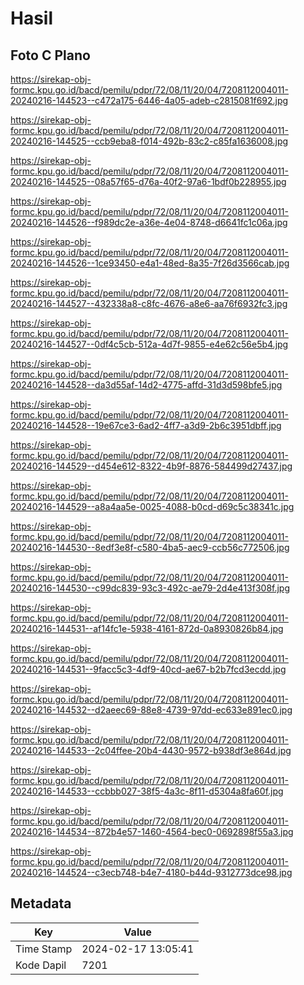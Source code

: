 # Hasil

## Foto C Plano

https://sirekap-obj-formc.kpu.go.id/bacd/pemilu/pdpr/72/08/11/20/04/7208112004011-20240216-144523--c472a175-6446-4a05-adeb-c2815081f692.jpg

https://sirekap-obj-formc.kpu.go.id/bacd/pemilu/pdpr/72/08/11/20/04/7208112004011-20240216-144525--ccb9eba8-f014-492b-83c2-c85fa1636008.jpg

https://sirekap-obj-formc.kpu.go.id/bacd/pemilu/pdpr/72/08/11/20/04/7208112004011-20240216-144525--08a57f65-d76a-40f2-97a6-1bdf0b228955.jpg

https://sirekap-obj-formc.kpu.go.id/bacd/pemilu/pdpr/72/08/11/20/04/7208112004011-20240216-144526--f989dc2e-a36e-4e04-8748-d6641fc1c06a.jpg

https://sirekap-obj-formc.kpu.go.id/bacd/pemilu/pdpr/72/08/11/20/04/7208112004011-20240216-144526--1ce93450-e4a1-48ed-8a35-7f26d3566cab.jpg

https://sirekap-obj-formc.kpu.go.id/bacd/pemilu/pdpr/72/08/11/20/04/7208112004011-20240216-144527--432338a8-c8fc-4676-a8e6-aa76f6932fc3.jpg

https://sirekap-obj-formc.kpu.go.id/bacd/pemilu/pdpr/72/08/11/20/04/7208112004011-20240216-144527--0df4c5cb-512a-4d7f-9855-e4e62c56e5b4.jpg

https://sirekap-obj-formc.kpu.go.id/bacd/pemilu/pdpr/72/08/11/20/04/7208112004011-20240216-144528--da3d55af-14d2-4775-affd-31d3d598bfe5.jpg

https://sirekap-obj-formc.kpu.go.id/bacd/pemilu/pdpr/72/08/11/20/04/7208112004011-20240216-144528--19e67ce3-6ad2-4ff7-a3d9-2b6c3951dbff.jpg

https://sirekap-obj-formc.kpu.go.id/bacd/pemilu/pdpr/72/08/11/20/04/7208112004011-20240216-144529--d454e612-8322-4b9f-8876-584499d27437.jpg

https://sirekap-obj-formc.kpu.go.id/bacd/pemilu/pdpr/72/08/11/20/04/7208112004011-20240216-144529--a8a4aa5e-0025-4088-b0cd-d69c5c38341c.jpg

https://sirekap-obj-formc.kpu.go.id/bacd/pemilu/pdpr/72/08/11/20/04/7208112004011-20240216-144530--8edf3e8f-c580-4ba5-aec9-ccb56c772506.jpg

https://sirekap-obj-formc.kpu.go.id/bacd/pemilu/pdpr/72/08/11/20/04/7208112004011-20240216-144530--c99dc839-93c3-492c-ae79-2d4e413f308f.jpg

https://sirekap-obj-formc.kpu.go.id/bacd/pemilu/pdpr/72/08/11/20/04/7208112004011-20240216-144531--af14fc1e-5938-4161-872d-0a8930826b84.jpg

https://sirekap-obj-formc.kpu.go.id/bacd/pemilu/pdpr/72/08/11/20/04/7208112004011-20240216-144531--9facc5c3-4df9-40cd-ae67-b2b7fcd3ecdd.jpg

https://sirekap-obj-formc.kpu.go.id/bacd/pemilu/pdpr/72/08/11/20/04/7208112004011-20240216-144532--d2aeec69-88e8-4739-97dd-ec633e891ec0.jpg

https://sirekap-obj-formc.kpu.go.id/bacd/pemilu/pdpr/72/08/11/20/04/7208112004011-20240216-144533--2c04ffee-20b4-4430-9572-b938df3e864d.jpg

https://sirekap-obj-formc.kpu.go.id/bacd/pemilu/pdpr/72/08/11/20/04/7208112004011-20240216-144533--ccbbb027-38f5-4a3c-8f11-d5304a8fa60f.jpg

https://sirekap-obj-formc.kpu.go.id/bacd/pemilu/pdpr/72/08/11/20/04/7208112004011-20240216-144534--872b4e57-1460-4564-bec0-0692898f55a3.jpg

https://sirekap-obj-formc.kpu.go.id/bacd/pemilu/pdpr/72/08/11/20/04/7208112004011-20240216-144524--c3ecb748-b4e7-4180-b44d-9312773dce98.jpg


## Metadata

| Key        | Value               |
| ---------- | ------------------- |
| Time Stamp | 2024-02-17 13:05:41 |
| Kode Dapil | 7201                |



